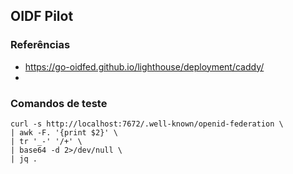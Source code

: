 ## OIDF Pilot

### Referências
- https://go-oidfed.github.io/lighthouse/deployment/caddy/
- 

### Comandos de teste

```
curl -s http://localhost:7672/.well-known/openid-federation \
| awk -F. '{print $2}' \
| tr '_-' '/+' \
| base64 -d 2>/dev/null \
| jq .
```